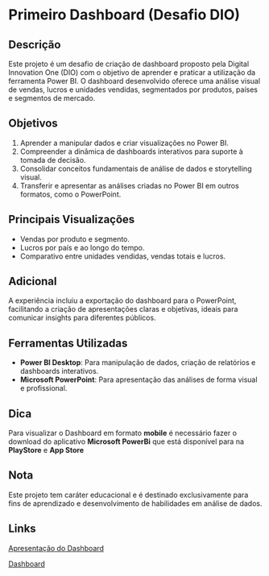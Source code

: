 # Primeiro Dashboard (Desafio DIO)

## Descrição  
Este projeto é um desafio de criação de dashboard proposto pela Digital Innovation One (DIO) com o objetivo de aprender e praticar a utilização da ferramenta Power BI. O dashboard desenvolvido oferece uma análise visual de vendas, lucros e unidades vendidas, segmentados por produtos, países e segmentos de mercado.

## Objetivos 
1. Aprender a manipular dados e criar visualizações no Power BI.  
2. Compreender a dinâmica de dashboards interativos para suporte à tomada de decisão.  
3. Consolidar conceitos fundamentais de análise de dados e storytelling visual.  
4. Transferir e apresentar as análises criadas no Power BI em outros formatos, como o PowerPoint.

## Principais Visualizações  
- Vendas por produto e segmento.  
- Lucros por país e ao longo do tempo.  
- Comparativo entre unidades vendidas, vendas totais e lucros.  

## Adicional
A experiência incluiu a exportação do dashboard para o PowerPoint, facilitando a criação de apresentações claras e objetivas, ideais para comunicar insights para diferentes públicos.

## Ferramentas Utilizadas  
- **Power BI Desktop**: Para manipulação de dados, criação de relatórios e dashboards interativos.  
- **Microsoft PowerPoint**: Para apresentação das análises de forma visual e profissional.  

## Dica
Para visualizar o Dashboard em formato **mobile** é necessário fazer o download do aplicativo **Microsoft PowerBi** que está disponível para na **PlayStore** e **App Store**

## Nota  
Este projeto tem caráter educacional e é destinado exclusivamente para fins de aprendizado e desenvolvimento de habilidades em análise de dados.

## Links
[Apresentação do Dashboard](https://senacspedu-my.sharepoint.com/:p:/g/personal/wendell_falves_senacsp_edu_br/EQgLTa4rJuxNsylQWbvjWdQBJ9WEgjeXeMxeZUAgBdcOmg?e=3gLSGM)

[Dashboard](https://senacspedu-my.sharepoint.com/:u:/g/personal/wendell_falves_senacsp_edu_br/EeQ-G_tOF0VPmFu0nwUYDvsBaxj90r_389MAsIC5Hkc0Sg?e=jYSw8g)
